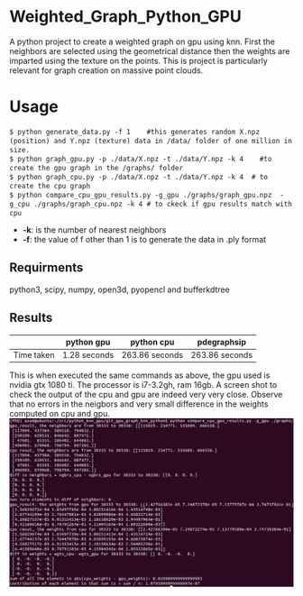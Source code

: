 # Weighted_Graph_Python_GPU
A python project to create a weighted graph on gpu using knn. First the neighbors are selected using the geometrical distance then the weights are imparted using the texture on the points. This is project is particularly relevant for graph creation on massive point clouds. 

# Usage
``` shell
$ python generate_data.py -f 1    #this generates random X.npz (position) and Y.npz (texture) data in /data/ folder of one million in size.
$ python graph_gpu.py -p ./data/X.npz -t ./data/Y.npz -k 4    #to create the gpu graph in the /graphs/ folder
$ python graph_cpu.py -p ./data/X.npz -t ./data/Y.npz -k 4  # to create the cpu graph
$ python compare_cpu_gpu_results.py -g_gpu ./graphs/graph_gpu.npz  -g_cpu ./graphs/graph_cpu.npz -k 4 # to ckeck if gpu results match with cpu
```
- **-k**: is the number of nearest neighbors
- **-f**: the value of f other than 1 is to generate the data in .ply format

## Requirments
python3, scipy, numpy, open3d, pyopencl and bufferkdtree

## Results
|   | python gpu |     python cpu     | pdegraphsip |
|:-----------:|:-------:|:----------------:|:----------------:|
| Time taken         | 1.28 seconds    |       263.86 seconds       |   263.86 seconds       |

This is when executed the same commands as above, the gpu used is nvidia gtx 1080 ti. The processor is i7-3.2gh, ram 16gb.
A screen shot to check the output of the cpu and gpu are indeed very very close. Observe that no errors in the neigbors and very small difference in the weights computed on cpu and gpu.
![check](./data/check.png)
